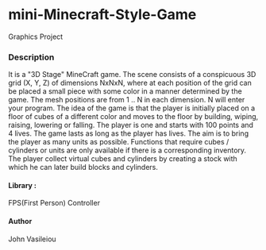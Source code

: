 # mini-Minecraft-Style-Game
Graphics Project

### Description
It is a "3D Stage" MineCraft game. The scene consists of a conspicuous 3D grid (X, Y, Z) of dimensions NxNxN, where at each position of the grid can be placed a small piece with some color in a manner determined by the game. The mesh positions are from 1 .. N in each dimension. N will enter your program. The idea of the game is that the player is initially placed on a floor of cubes of a different color and moves to the floor by building, wiping, raising, lowering or falling. The player is one and starts with 100 points and 4 lives. The game lasts as long as the player has lives. The aim is to bring the player as many units as possible. Functions that require cubes / cylinders or units are only available if there is a corresponding inventory. The player collect virtual cubes and cylinders by creating a stock with which he can later build blocks and cylinders.

#### Library :
FPS(First Person) Controller

#### Author
 John Vasileiou
